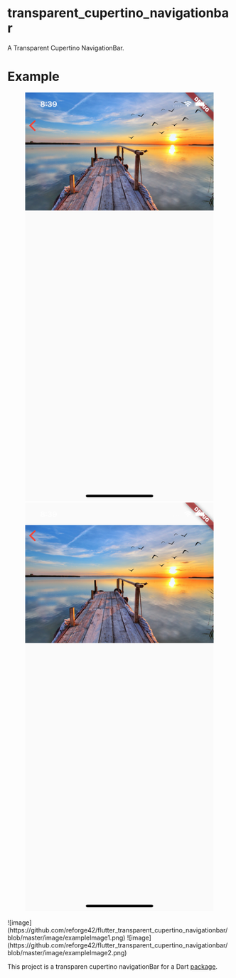 # transparent_cupertino_navigationbar

A Transparent Cupertino NavigationBar.

# Example

<figure class="third">
    <img src="https://github.com/reforge42/flutter_transparent_cupertino_navigationbar/blob/master/image/exampleImage1.png">
    <img src="https://github.com/reforge42/flutter_transparent_cupertino_navigationbar/blob/master/image/exampleImage2.png">
</figure>
![image](https://github.com/reforge42/flutter_transparent_cupertino_navigationbar/blob/master/image/exampleImage1.png)
![image](https://github.com/reforge42/flutter_transparent_cupertino_navigationbar/blob/master/image/exampleImage2.png)

This project is a transparen cupertino navigationBar for a Dart
[package](https://pub.dev/packages/transparent_cupertino_navigationbar).
